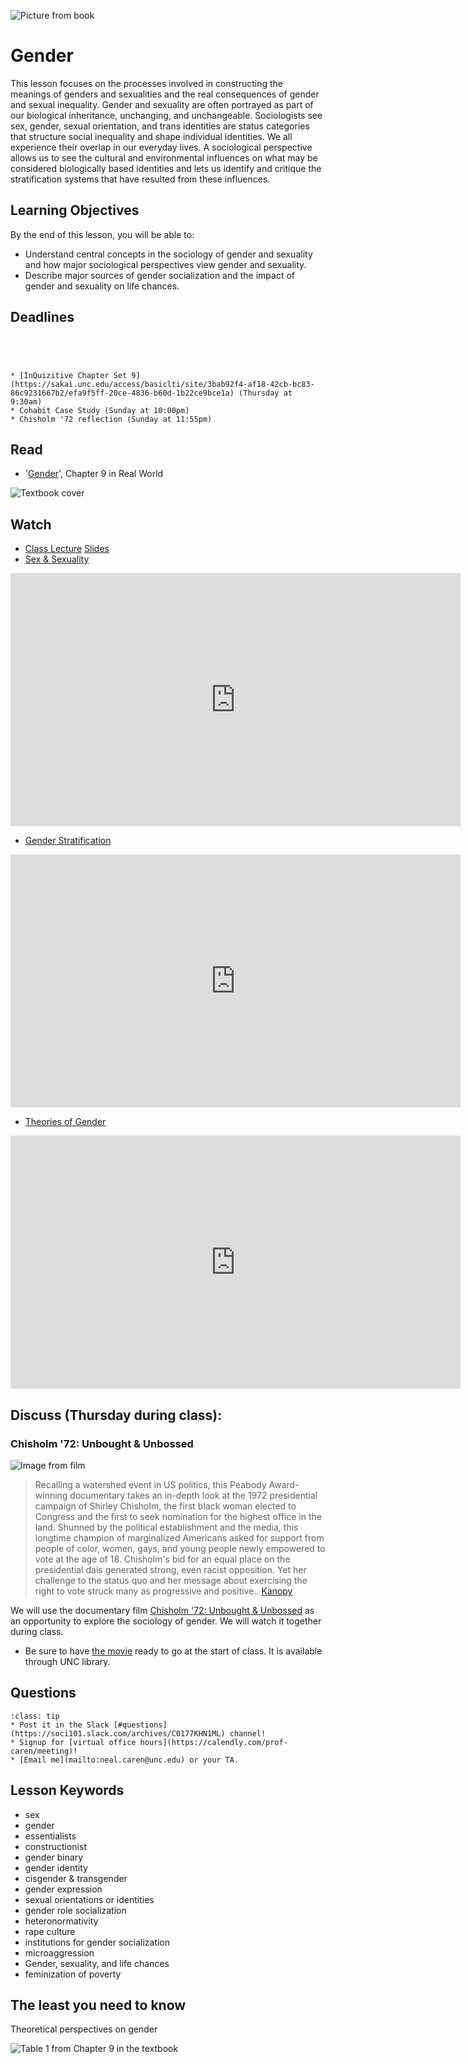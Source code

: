 ![Picture from book](../images/REALWORLD7_FIG09_CO.jpg)

# Gender

This lesson focuses on the processes involved in constructing the meanings of genders and sexualities and the real consequences of gender and sexual inequality.  Gender and sexuality are often portrayed as part of our biological inheritance, unchanging, and unchangeable. Sociologists see sex, gender, sexual orientation, and trans identities are status categories that structure social inequality and shape individual identities. We all experience their overlap in our everyday lives. A sociological perspective allows us to see the cultural and environmental influences on what may be considered biologically based identities and lets us identify and critique the stratification systems that have resulted from these influences.

## Learning Objectives

By the end of this lesson, you will be able to:     
* Understand central concepts in the sociology of gender and sexuality and how major sociological perspectives view gender and sexuality.   
* Describe major sources of gender socialization and the impact of gender and sexuality on life chances.    


## Deadlines

```{admonition} Be sure to hand these in before the deadline




* [InQuizitive Chapter Set 9](https://sakai.unc.edu/access/basiclti/site/3bab92f4-af18-42cb-bc83-86c9231667b2/efa9f5ff-20ce-4836-b60d-1b22ce9bce1a) (Thursday at 9:30am)
* Cohabit Case Study (Sunday at 10:00pm)
* Chisholm '72 reflection (Sunday at 11:55pm)

```

## Read
* '[Gender](https://ncia.wwnorton.com/87056)', Chapter 9 in Real World

![Textbook cover](https://cdn.wwnorton.com/dam_booktitles/733/img/cover/9780393419337_300.jpeg)



## Watch
* [Class Lecture](https://uncch.hosted.panopto.com/Panopto/Pages/Viewer.aspx?id=9b58dd1e-f050-40a9-b051-acfb00ffa959)  [Slides](https://www.dropbox.com/s/as8g1r1a0qdxw15/10%20Gender.pptx?dl=1)
* [Sex & Sexuality](https://www.youtube.com/watch?v=Kqt-_ILgv5c)

<iframe
width="720"
height="405"
    src="https://www.youtube.com/embed/Kqt-_ILgv5c"
    frameborder="0"
    allowfullscreen
></iframe>


* [Gender Stratification](https://www.youtube.com/watch?v=Yb1_4FPtzrI)

<iframe
width="720"
height="405"
    src="https://www.youtube.com/embed/Yb1_4FPtzrI"
    frameborder="0"
    allowfullscreen
></iframe>


* [Theories of Gender](https://www.youtube.com/watch?v=CquRz_cceH8)

<iframe
width="720"
height="405"
    src="https://www.youtube.com/embed/CquRz_cceH8"
    frameborder="0"
    allowfullscreen
></iframe>







## Discuss (Thursday during class):
### Chisholm '72: Unbought & Unbossed

![Image from film](https://kanopy.com/cdn-cgi/image/fit=cover,height=900,width=1600/https://static-assets.kanopy.com/video-images/bd249c03-432d-4d70-8aea-80d1c5f2bd2a.jpg)

> Recalling a watershed event in US politics, this Peabody Award-winning documentary takes an in-depth look at the 1972 presidential campaign of Shirley Chisholm, the first black woman elected to Congress and the first to seek nomination for the highest office in the land. Shunned by the political establishment and the media, this longtime champion of marginalized Americans asked for support from people of color, women, gays, and young people newly empowered to vote at the age of 18. Chisholm's bid for an equal place on the presidential dais generated strong, even racist opposition. Yet her challenge to the status quo and her message about exercising the right to vote struck many as progressive and positive..  [Kanopy](https://unc.kanopy.com/video/crisholm-72)


We will use the documentary film [Chisholm '72: Unbought & Unbossed](https://unc.kanopy.com/video/crisholm-72) as an opportunity to explore the sociology of gender.  We will watch it together during class.
* Be sure to have [the movie](https://unc.kanopy.com/video/crisholm-72) ready to go at the start of class. It is available through UNC library.


## Questions

```{admonition} If you have any questions at all about what you are supposed to do on this lesson, please remember I am here to help. Reach out any time so I can support your success.
:class: tip
* Post it in the Slack [#questions](https://soci101.slack.com/archives/C0177KHN1ML) channel!
* Signup for [virtual office hours](https://calendly.com/prof-caren/meeting)!
* [Email me](mailto:neal.caren@unc.edu) or your TA.
```


## Lesson Keywords

* sex
* gender
* essentialists
* constructionist
* gender binary
* gender identity
* cisgender & transgender
* gender expression
* sexual orientations or identities
* gender role socialization
* heteronormativity
* rape culture
*  institutions for gender socialization
*  microaggression
*  Gender, sexuality, and
life chances
* feminization of poverty



## The least you need to know
Theoretical perspectives on gender

![Table 1 from Chapter 9 in the textbook](../images/REALWORLD7_TABLE09.02.jpg "Table 2 from Chapter 9 in the textbook")
